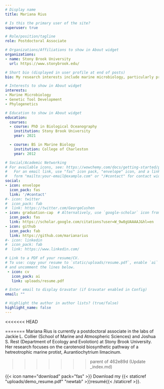 ```yaml
---
# Display name
title: Mariana Rius

# Is this the primary user of the site?
superuser: true

# Role/position/tagline
role: Postdoctoral Associate

# Organizations/Affiliations to show in About widget
organizations:
- name: Stony Brook University
  url: https://www.stonybrook.edu/

# Short bio (displayed in user profile at end of posts)
bio: My research interests include marine microbiology, particularly protists, genetic tool development, and phylogenetics.

# Interests to show in About widget
interests:
- Marine Microbiology
- Genetic Tool Development
- Phylogenetics

# Education to show in About widget
education:
  courses:
  - course: PhD in Biological Oceanography
    institution: Stony Brook University
    year: 2021

  - course: BS in Marine Biology
    institution: College of Charleston
    year: 2012

# Social/Academic Networking
# For available icons, see: https://wowchemy.com/docs/getting-started/page-builder/#icons
#   For an email link, use "fas" icon pack, "envelope" icon, and a link in the
#   form "mailto:your-email@example.com" or "/#contact" for contact widget.
social:
- icon: envelope
  icon_pack: fas
  link: '/#contact'
#- icon: twitter
#  icon_pack: fab
#  link: https://twitter.com/GeorgeCushen
- icon: graduation-cap  # Alternatively, use `google-scholar` icon from `ai` icon pack
  icon_pack: fas
  link: https://scholar.google.com/citations?user=W_9w8gUAAAAJ&hl=en
- icon: github
  icon_pack: fab
  link: https://github.com/marianarius
#- icon: linkedin
#  icon_pack: fab
#  link: https://www.linkedin.com/

# Link to a PDF of your resume/CV.
# To use: copy your resume to `static/uploads/resume.pdf`, enable `ai` icons in `params.toml`, 
# and uncomment the lines below.
 - icon: cv
   icon_pack: ai
   link: uploads/resume.pdf

# Enter email to display Gravatar (if Gravatar enabled in Config)
email: ""

# Highlight the author in author lists? (true/false)
highlight_name: false
---
```


<<<<<<< HEAD
 
=======
Mariana Rius is currently a postdoctoral associate in the labs of Jackie 
L. Collier (School of Marine and Atmospheric Sciences) and Joshua S. Rest 
(Department of Ecology and Evolotion) at Stony Brook University. Her 
research focuses on the carotenoid biosynthetic pathway of a 
hetreotrophic marine protist, Aurantiochytrium limacinum.


>>>>>>> parent of 462e89d (Update _index.md)

{{< icon name="download" pack="fas" >}} Download my {{< staticref "uploads/demo_resume.pdf" "newtab" >}}resumé{{< /staticref >}}.
